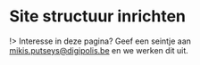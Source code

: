 # Site structuur inrichten

!> Interesse in deze pagina? Geef een seintje aan mikis.putseys@digipolis.be en we werken dit uit.